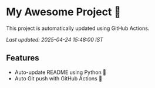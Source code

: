 # My Awesome Project 🚀

This project is automatically updated using GitHub Actions.

_Last updated: 2025-04-24 15:48:00 IST_

## Features
- Auto-update README using Python 🐍
- Auto Git push with GitHub Actions 🤖

